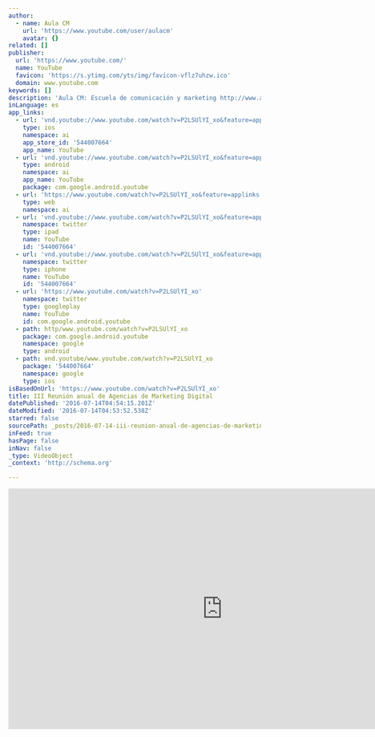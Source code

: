 ```yaml
---
author:
  - name: Aula CM
    url: 'https://www.youtube.com/user/aulacm'
    avatar: {}
related: []
publisher:
  url: 'https://www.youtube.com/'
  name: YouTube
  favicon: 'https://s.ytimg.com/yts/img/favicon-vflz7uhzw.ico'
  domain: www.youtube.com
keywords: []
description: 'Aula CM: Escuela de comunicación y marketing http://www.aulacm.com'
inLanguage: es
app_links:
  - url: 'vnd.youtube://www.youtube.com/watch?v=P2LSUlYI_xo&feature=applinks'
    type: ios
    namespace: ai
    app_store_id: '544007664'
    app_name: YouTube
  - url: 'vnd.youtube://www.youtube.com/watch?v=P2LSUlYI_xo&feature=applinks'
    type: android
    namespace: ai
    app_name: YouTube
    package: com.google.android.youtube
  - url: 'https://www.youtube.com/watch?v=P2LSUlYI_xo&feature=applinks'
    type: web
    namespace: ai
  - url: 'vnd.youtube://www.youtube.com/watch?v=P2LSUlYI_xo&feature=applinks'
    namespace: twitter
    type: ipad
    name: YouTube
    id: '544007664'
  - url: 'vnd.youtube://www.youtube.com/watch?v=P2LSUlYI_xo&feature=applinks'
    namespace: twitter
    type: iphone
    name: YouTube
    id: '544007664'
  - url: 'https://www.youtube.com/watch?v=P2LSUlYI_xo'
    namespace: twitter
    type: googleplay
    name: YouTube
    id: com.google.android.youtube
  - path: http/www.youtube.com/watch?v=P2LSUlYI_xo
    package: com.google.android.youtube
    namespace: google
    type: android
  - path: vnd.youtube/www.youtube.com/watch?v=P2LSUlYI_xo
    package: '544007664'
    namespace: google
    type: ios
isBasedOnUrl: 'https://www.youtube.com/watch?v=P2LSUlYI_xo'
title: III Reunión anual de Agencias de Marketing Digital
datePublished: '2016-07-14T04:54:15.201Z'
dateModified: '2016-07-14T04:53:52.538Z'
starred: false
sourcePath: _posts/2016-07-14-iii-reunion-anual-de-agencias-de-marketing-digital.md
inFeed: true
hasPage: false
inNav: false
_type: VideoObject
_context: 'http://schema.org'

---
```

<iframe src="https://cdn.embedly.com/widgets/media.html?src=https%3A%2F%2Fwww.youtube.com%2Fembed%2FP2LSUlYI_xo%3Ffeature%3Doembed&amp;url=http%3A%2F%2Fwww.youtube.com%2Fwatch%3Fv%3DP2LSUlYI_xo&amp;image=https%3A%2F%2Fi.ytimg.com%2Fvi%2FP2LSUlYI_xo%2Fhqdefault.jpg&amp;key=b7d04c9b404c499eba89ee7072e1c4f7&amp;type=text%2Fhtml&amp;schema=youtube" width="854" height="480" scrolling="no" frameborder="0" allowfullscreen="" style=""></iframe>